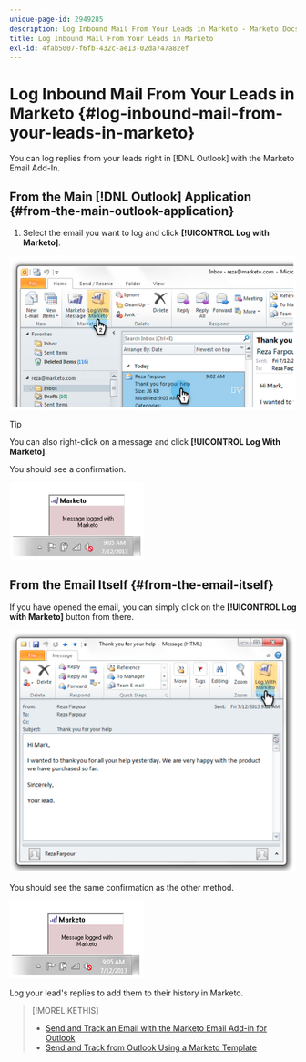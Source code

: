 ```yaml
---
unique-page-id: 2949285
description: Log Inbound Mail From Your Leads in Marketo - Marketo Docs - Product Documentation
title: Log Inbound Mail From Your Leads in Marketo
exl-id: 4fab5007-f6fb-432c-ae13-02da747a82ef
---
```

# Log Inbound Mail From Your Leads in Marketo {#log-inbound-mail-from-your-leads-in-marketo}

You can log replies from your leads right in [!DNL Outlook] with the Marketo Email Add-In.

## From the Main [!DNL Outlook] Application {#from-the-main-outlook-application}

1. Select the email you want to log and click **[!UICONTROL Log with Marketo]**.

![](assets/image2014-9-23-17-3a12-3a44.png)

>[!TIP]
>
>You can also right-click on a message and click **[!UICONTROL Log With Marketo]**.

You should see a confirmation.

![](assets/image2014-9-23-17-3a13-3a39.png)

## From the Email Itself {#from-the-email-itself}

If you have opened the email, you can simply click on the **[!UICONTROL Log with Marketo]** button from there.

![](assets/image2014-9-23-17-3a14-3a14.png)

You should see the same confirmation as the other method.

![](assets/image2014-9-23-17-3a14-3a29.png)

Log your lead's replies to add them to their history in Marketo.

>[!MORELIKETHIS]
>
>* [Send and Track an Email with the Marketo Email Add-in for Outlook](/help/marketo/product-docs/marketo-sales-insight/msi-outlook-plugin/send-and-track-an-email-with-the-email-add-in-for-outlook.md)
>* [Send and Track from Outlook Using a Marketo Template](/help/marketo/product-docs/marketo-sales-insight/msi-outlook-plugin/send-and-track-from-outlook-using-a-marketo-template.md)
